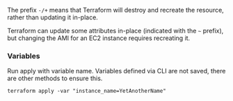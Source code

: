 The prefix `-/+` means that Terraform will destroy and recreate the resource, rather than updating it in-place.

Terraform can update some attributes in-place (indicated with the `~` prefix), but changing the AMI for an EC2 instance requires recreating it. 

### Variables

Run apply with variable name. Variables defined via CLI are not saved, there are other methods to ensure this.

`terraform apply -var "instance_name=YetAnotherName"`